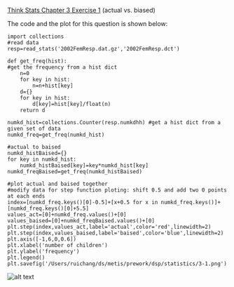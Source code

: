 [Think Stats Chapter 3 Exercise 1](http://greenteapress.com/thinkstats2/html/thinkstats2004.html#toc31) (actual vs. biased)

The code and the plot for this question is shown below:
```
import collections
#read data
resp=read_stats('2002FemResp.dat.gz','2002FemResp.dct')

def get_freq(hist):
#get the frequency from a hist dict
    n=0
    for key in hist:
        n=n+hist[key]
    d={}
    for key in hist:
        d[key]=hist[key]/float(n)
    return d
    
numkd_hist=collections.Counter(resp.numkdhh) #get a hist dict from a given set of data
numkd_freq=get_freq(numkd_hist)

#actual to baised
numkd_histBaised={}
for key in numkd_hist:
    numkd_histBaised[key]=key*numkd_hist[key]
numkd_freqBaised=get_freq(numkd_histBaised)

#plot actual and baised together
#modify data for step function ploting: shift 0.5 and add two 0 points at each ends
index=[numkd_freq.keys()[0]-0.5]+[x+0.5 for x in numkd_freq.keys()]+[numkd_freq.keys()[0]+5.5]
values_act=[0]+numkd_freq.values()+[0]
values_baised=[0]+numkd_freqBaised.values()+[0]
plt.step(index,values_act,label='actual',color='red',linewidth=2)
plt.step(index,values_baised,label='baised',color='blue',linewidth=2)
plt.axis([-1,6,0,0.6])
plt.xlabel('number of children')
plt.ylabel('frequency')
plt.legend()
plt.savefig('/Users/ruichang/ds/metis/prework/dsp/statistics/3-1.png')
```

![alt text](https://github.com/RayChang123/dsp/statistics/3-1.png "3-1")

